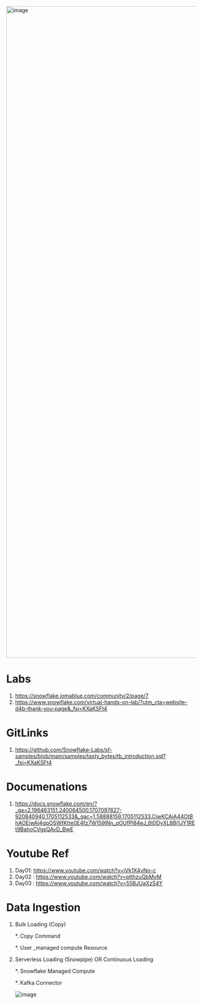 
<img width="1728" alt="image" src="https://github.com/anjijava16/SnowFlakeDBUtils_RedShiftUtils/assets/5849522/760d2391-7aa8-4867-b1dd-27929ab218a8">



# Labs
1. https://snowflake.jomablue.com/community/2/page/7
1. https://www.snowflake.com/virtual-hands-on-lab/?utm_cta=website-d4b-thank-you-page&_fsi=KXaKSFt4

# GitLinks
1. https://github.com/Snowflake-Labs/sf-samples/blob/main/samples/tasty_bytes/tb_introduction.sql?_fsi=KXaKSFt4

# Documenations
1. https://docs.snowflake.com/en/?_ga=2.196463151.240064500.1707097627-920840940.1705112533&_gac=1.58888159.1705112533.CjwKCAiA44OtBhAOEiwAj4gpOSWfKtte0E4fz7W159lNn_qOUfPl84eJ_6t0DyXL8Bj1JY1REt9BahoCVgsQAvD_BwE

# Youtube Ref
1. Day01: https://www.youtube.com/watch?v=iVk1X4vNo-c
2. Day02 : https://www.youtube.com/watch?v=pIthzuQbMyM
3. Day03 : https://www.youtube.com/watch?v=55BJUaXzS4Y


# Data Ingestion
1. Bulk Loading (Copy)

   *. Copy Command
   
   *. User _managed compute Resource

   
3. Serverless Loading (Snowpipe) OR Continuous Loading 

   *.   Snowflake Managed Compute
   
   *.   Kafka Connector


   ![image](https://github.com/anjijava16/SnowFlakeDBUtils_RedShiftUtils/assets/5849522/292f52ef-34ba-4600-959c-2c9bb91a338a)
